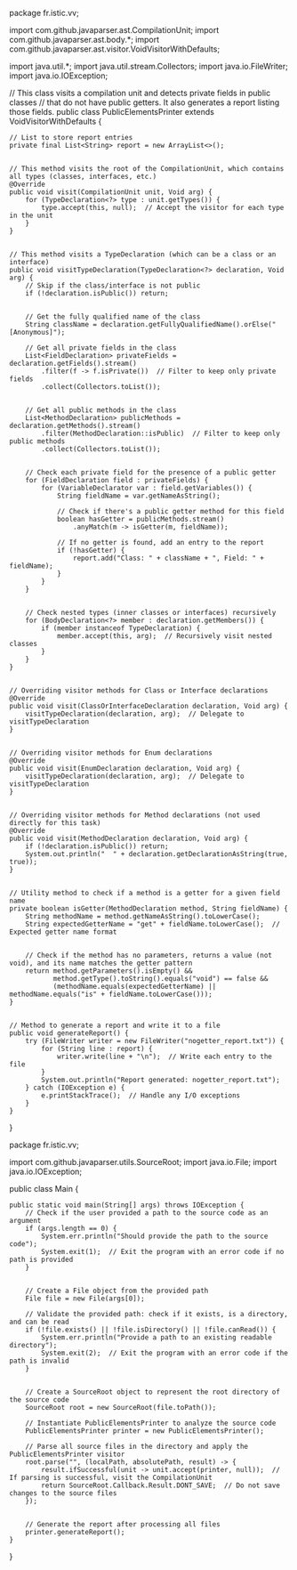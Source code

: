 package fr.istic.vv;


import com.github.javaparser.ast.CompilationUnit;
import com.github.javaparser.ast.body.*;
import com.github.javaparser.ast.visitor.VoidVisitorWithDefaults;


import java.util.*;
import java.util.stream.Collectors;
import java.io.FileWriter;
import java.io.IOException;


// This class visits a compilation unit and detects private fields in public classes
// that do not have public getters. It also generates a report listing those fields.
public class PublicElementsPrinter extends VoidVisitorWithDefaults<Void> {


    // List to store report entries
    private final List<String> report = new ArrayList<>();


    // This method visits the root of the CompilationUnit, which contains all types (classes, interfaces, etc.)
    @Override
    public void visit(CompilationUnit unit, Void arg) {
        for (TypeDeclaration<?> type : unit.getTypes()) {
            type.accept(this, null);  // Accept the visitor for each type in the unit
        }
    }


    // This method visits a TypeDeclaration (which can be a class or an interface)
    public void visitTypeDeclaration(TypeDeclaration<?> declaration, Void arg) {
        // Skip if the class/interface is not public
        if (!declaration.isPublic()) return;


        // Get the fully qualified name of the class
        String className = declaration.getFullyQualifiedName().orElse("[Anonymous]");
       
        // Get all private fields in the class
        List<FieldDeclaration> privateFields = declaration.getFields().stream()
            .filter(f -> f.isPrivate())  // Filter to keep only private fields
            .collect(Collectors.toList());


        // Get all public methods in the class
        List<MethodDeclaration> publicMethods = declaration.getMethods().stream()
            .filter(MethodDeclaration::isPublic)  // Filter to keep only public methods
            .collect(Collectors.toList());


        // Check each private field for the presence of a public getter
        for (FieldDeclaration field : privateFields) {
            for (VariableDeclarator var : field.getVariables()) {
                String fieldName = var.getNameAsString();
               
                // Check if there's a public getter method for this field
                boolean hasGetter = publicMethods.stream()
                    .anyMatch(m -> isGetter(m, fieldName));
               
                // If no getter is found, add an entry to the report
                if (!hasGetter) {
                    report.add("Class: " + className + ", Field: " + fieldName);
                }
            }
        }


        // Check nested types (inner classes or interfaces) recursively
        for (BodyDeclaration<?> member : declaration.getMembers()) {
            if (member instanceof TypeDeclaration) {
                member.accept(this, arg);  // Recursively visit nested classes
            }
        }
    }


    // Overriding visitor methods for Class or Interface declarations
    @Override
    public void visit(ClassOrInterfaceDeclaration declaration, Void arg) {
        visitTypeDeclaration(declaration, arg);  // Delegate to visitTypeDeclaration
    }


    // Overriding visitor methods for Enum declarations
    @Override
    public void visit(EnumDeclaration declaration, Void arg) {
        visitTypeDeclaration(declaration, arg);  // Delegate to visitTypeDeclaration
    }


    // Overriding visitor methods for Method declarations (not used directly for this task)
    @Override
    public void visit(MethodDeclaration declaration, Void arg) {
        if (!declaration.isPublic()) return;
        System.out.println("  " + declaration.getDeclarationAsString(true, true));
    }


    // Utility method to check if a method is a getter for a given field name
    private boolean isGetter(MethodDeclaration method, String fieldName) {
        String methodName = method.getNameAsString().toLowerCase();
        String expectedGetterName = "get" + fieldName.toLowerCase();  // Expected getter name format


        // Check if the method has no parameters, returns a value (not void), and its name matches the getter pattern
        return method.getParameters().isEmpty() &&
               method.getType().toString().equals("void") == false &&
               (methodName.equals(expectedGetterName) || methodName.equals("is" + fieldName.toLowerCase()));
    }


    // Method to generate a report and write it to a file
    public void generateReport() {
        try (FileWriter writer = new FileWriter("nogetter_report.txt")) {
            for (String line : report) {
                writer.write(line + "\n");  // Write each entry to the file
            }
            System.out.println("Report generated: nogetter_report.txt");
        } catch (IOException e) {
            e.printStackTrace();  // Handle any I/O exceptions
        }
    }
}

package fr.istic.vv;


import com.github.javaparser.utils.SourceRoot;
import java.io.File;
import java.io.IOException;


public class Main {


    public static void main(String[] args) throws IOException {
        // Check if the user provided a path to the source code as an argument
        if (args.length == 0) {
            System.err.println("Should provide the path to the source code");
            System.exit(1);  // Exit the program with an error code if no path is provided
        }


        // Create a File object from the provided path
        File file = new File(args[0]);
       
        // Validate the provided path: check if it exists, is a directory, and can be read
        if (!file.exists() || !file.isDirectory() || !file.canRead()) {
            System.err.println("Provide a path to an existing readable directory");
            System.exit(2);  // Exit the program with an error code if the path is invalid
        }


        // Create a SourceRoot object to represent the root directory of the source code
        SourceRoot root = new SourceRoot(file.toPath());
       
        // Instantiate PublicElementsPrinter to analyze the source code
        PublicElementsPrinter printer = new PublicElementsPrinter();
       
        // Parse all source files in the directory and apply the PublicElementsPrinter visitor
        root.parse("", (localPath, absolutePath, result) -> {
            result.ifSuccessful(unit -> unit.accept(printer, null));  // If parsing is successful, visit the CompilationUnit
            return SourceRoot.Callback.Result.DONT_SAVE;  // Do not save changes to the source files
        });


        // Generate the report after processing all files
        printer.generateReport();
    }
}
